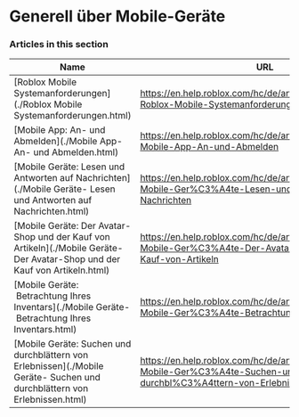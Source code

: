 # Generell über Mobile-Geräte  
### Articles in this section
Name|URL
-|-
[Roblox Mobile Systemanforderungen](./Roblox Mobile Systemanforderungen.html) |https://en.help.roblox.com/hc/de/articles/203625474-Roblox-Mobile-Systemanforderungen
[Mobile App: An- und Abmelden](./Mobile App- An- und Abmelden.html) |https://en.help.roblox.com/hc/de/articles/203313450-Mobile-App-An-und-Abmelden
[Mobile Geräte: Lesen und Antworten auf Nachrichten](./Mobile Geräte- Lesen und Antworten auf Nachrichten.html) |https://en.help.roblox.com/hc/de/articles/203313550-Mobile-Ger%C3%A4te-Lesen-und-Antworten-auf-Nachrichten
[Mobile Geräte: Der Avatar-Shop und der Kauf von Artikeln](./Mobile Geräte- Der Avatar-Shop und der Kauf von Artikeln.html) |https://en.help.roblox.com/hc/de/articles/203313500-Mobile-Ger%C3%A4te-Der-Avatar-Shop-und-der-Kauf-von-Artikeln
[Mobile Geräte:  Betrachtung Ihres Inventars](./Mobile Geräte-  Betrachtung Ihres Inventars.html) |https://en.help.roblox.com/hc/de/articles/360000344426-Mobile-Ger%C3%A4te-Betrachtung-Ihres-Inventars
[Mobile Geräte: Suchen und durchblättern von Erlebnissen](./Mobile Geräte- Suchen und durchblättern von Erlebnissen.html) |https://en.help.roblox.com/hc/de/articles/203313460-Mobile-Ger%C3%A4te-Suchen-und-durchbl%C3%A4ttern-von-Erlebnissen
